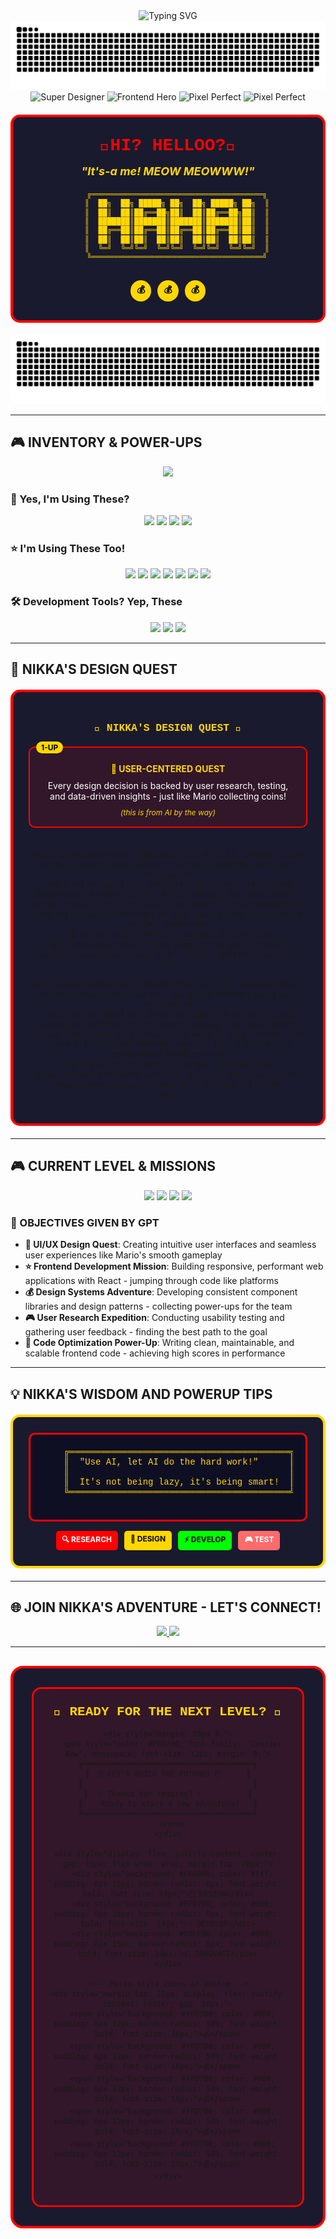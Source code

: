 <!-- Super Mario Pixel Art Banner -->
<div align="center">
  <img src="https://readme-typing-svg.herokuapp.com?font=Fira+Code&size=35&duration=3000&pause=1000&color=FF0000&center=true&vCenter=true&width=600&lines=🍄+DESIGN+DEVELOPER+🍄;🎮+UI/UX+DESIGNER+🎮;⭐+CREATING+DIGITAL+WORLDS+⭐;🚀+FRONTEND+DEVELOPER+🚀" alt="Typing SVG" />
</div>

<div align="center">
  <img src="https://raw.githubusercontent.com/platane/snk/output/github-contribution-grid-snake-dark.svg" alt="Snake animation" />
</div>

<div align="center">
  <img src="https://img.shields.io/badge/🍄-PROTOTYPE-FF0000?style=for-the-badge&labelColor=000000&color=FF0000" alt="Super Designer" />
  <img src="https://img.shields.io/badge/⭐-MOCKUPS-FFD700?style=for-the-badge&labelColor=000000&color=FFD700" alt="Frontend Hero" />
  <img src="https://img.shields.io/badge/🎮-TEMPLATE-00FF00?style=for-the-badge&labelColor=000000&color=00FF00" alt="Pixel Perfect" />
  <img src="https://img.shields.io/badge/🧨-Wireframes-00FF00?style=for-the-badge&labelColor=000000&color=00FFFF" alt="Pixel Perfect" />
</div>

<div align="center" style="background: #1a1a2e; padding: 30px; border-radius: 15px; border: 4px solid #FF0000; margin: 20px 0;">
  <h1 style="color: #FF0000; margin: 0; font-family: 'Courier New', monospace;">🍄HI? HELLOO?🍄</h1>
  <p style="color: #FFD700; font-size: 18px; margin: 15px 0 0 0; font-weight: bold;"><em>"It's-a me! MEOW MEOWWW!"</em></p>
  
  <div style="margin-top: 20px;">
    <pre style="color: #FFD700; font-family: 'Courier New', monospace; font-size: 12px; line-height: 1.2;">
    ╔══════════════════════════════════════╗
    ║  ██╗  ██╗ █████╗ ██╗  ██╗ █████╗ ██╗  ║
    ║  ██║  ██║██╔══██╗██║  ██║██╔══██╗██║  ║
    ║  ███████║███████║███████║███████║██║  ║
    ║  ██╔══██║██╔══██║██╔══██║██╔══██║██║  ║
    ║  ██║  ██║██║  ██║██║  ██║██║  ██║██║  ║
    ║  ╚═╝  ╚═╝╚═╝  ╚═╝╚═╝  ╚═╝╚═╝  ╚═╝╚═╝  ║
    ╚══════════════════════════════════════╝
    </pre>
  </div>
  
  <!-- Mario-style coins -->
  <div style="margin-top: 15px; display: flex; justify-content: center; gap: 10px;">
    <span style="background: #FFD700; color: #000; padding: 5px 10px; border-radius: 50%; font-weight: bold;">💰</span>
    <span style="background: #FFD700; color: #000; padding: 5px 10px; border-radius: 50%; font-weight: bold;">💰</span>
    <span style="background: #FFD700; color: #000; padding: 5px 10px; border-radius: 50%; font-weight: bold;">💰</span>
  </div>
</div>

<div align="center">
  <img src="https://raw.githubusercontent.com/platane/snk/output/github-contribution-grid-snake-dark.svg" alt="Snake animation" />
</div>

---

## 🎮 INVENTORY & POWER-UPS
<div align="center">
  <img src="https://skillicons.dev/icons?i=react,vue,tailwind,css,figma,js,ts,html,vite,git,nodejs&theme=dark" />
</div>

### 🍄 Yes, I'm Using These?
<div align="center">
  <img src="https://img.shields.io/badge/🎨-Figma-F24E1E?style=for-the-badge&logo=figma&logoColor=white&labelColor=000000" />
  <img src="https://img.shields.io/badge/⭐-Adobe_Photoshop-FF61F5?style=for-the-badge&logo=adobe-xd&logoColor=white&labelColor=000000" />
  <img src="https://img.shields.io/badge/💰-Canva-F7B500?style=for-the-badge&logo=sketch&logoColor=white&labelColor=000000" />
  <img src="https://img.shields.io/badge/🚀-Illustrator-FF6B6B?style=for-the-badge&logo=principle&logoColor=white&labelColor=000000" />
</div>

### ⭐ I'm Using These Too!
<div align="center">
  <img src="https://img.shields.io/badge/🍄-React-61DAFB?style=for-the-badge&logo=react&logoColor=black&labelColor=000000" />
  <img src="https://img.shields.io/badge/⭐-Vue.js-4FC08D?style=for-the-badge&logo=vue.js&logoColor=white&labelColor=000000" />
  <img src="https://img.shields.io/badge/💰-JavaScript-F7DF1E?style=for-the-badge&logo=javascript&logoColor=black&labelColor=000000" />
  <img src="https://img.shields.io/badge/🚀-TypeScript-007ACC?style=for-the-badge&logo=typescript&logoColor=white&labelColor=000000" />
  <img src="https://img.shields.io/badge/🎮-HTML5-E34F26?style=for-the-badge&logo=html5&logoColor=white&labelColor=000000" />
  <img src="https://img.shields.io/badge/🍄-CSS3-1572B6?style=for-the-badge&logo=css3&logoColor=white&labelColor=000000" />
  <img src="https://img.shields.io/badge/⭐-Tailwind-38B2AC?style=for-the-badge&logo=tailwind-css&logoColor=white&labelColor=000000" />
</div>

### 🛠️ Development Tools? Yep, These
<div align="center">
  <img src="https://img.shields.io/badge/🎮-Git-F05032?style=for-the-badge&logo=git&logoColor=white&labelColor=000000" />
  <img src="https://img.shields.io/badge/🍄-Vite-646CFF?style=for-the-badge&logo=vite&logoColor=white&labelColor=000000" />
  <img src="https://img.shields.io/badge/💰-VS_Code-007ACC?style=for-the-badge&logo=visual-studio-code&logoColor=white&labelColor=000000" />
</div>

---

## 🍄 NIKKA'S DESIGN QUEST
<div align="center" style="background: #1a1a2e; padding: 25px; border-radius: 15px; border: 4px solid #FF0000; margin: 20px 0;">
  <h3 style="color: #FFD700; margin-bottom: 20px; font-family: 'Courier New', monospace;">🍄 NIKKA'S DESIGN QUEST 🍄</h3>
  
  <div style="display: grid; grid-template-columns: repeat(auto-fit, minmax(250px, 1fr)); gap: 20px; margin-top: 20px;">
    <div style="background: rgba(255, 0, 0, 0.1); padding: 15px; border-radius: 10px; border: 2px solid #FF0000; position: relative;">
      <div style="position: absolute; top: -10px; left: 10px; background: #FFD700; color: #000; padding: 2px 8px; border-radius: 10px; font-size: 12px; font-weight: bold;">1-UP</div>
      <h4 style="color: #FFD700; margin: 10px 0 10px 0;">🎯 USER-CENTERED QUEST</h4>
      <p style="color: #ffffff; margin: 0; font-size: 14px;">Every design decision is backed by user research, testing, and data-driven insights - just like Mario collecting coins!</p>
      <p style="color: #FFD700; margin: 10px 0 0 0; font-size: 12px; font-style: italic;">(this is from AI by the way)</p>
    </div>
    
    <div style="background: rgba(255, 215, 0, 0.1); padding: 15px; border-radius: 10px; border: 2px solid #FFD700; position: relative;">
      <div style="position: absolute; top: -10px; left: 10px; background: #FF0000; color: #fff; padding: 2px 8px; border-radius: 10px; font-size: 12px; font-weight: bold;">SUPER</div>
      <h4 style="color: #FFD700; margin: 10px 0 10px 0;">⚡ DESIGN-TO-CODE POWER</h4>
      <p style="color: #ffffff; margin: 0; font-size: 14px;">Seamless handoff from Figma prototypes to pixel-perfect, production-ready code - like a perfect jump!</p>
    </div>
    
    <div style="background: rgba(0, 255, 0, 0.1); padding: 15px; border-radius: 10px; border: 2px solid #00FF00; position: relative;">
      <div style="position: absolute; top: -10px; left: 10px; background: #FFD700; color: #000; padding: 2px 8px; border-radius: 10px; font-size: 12px; font-weight: bold;">FIRE</div>
      <h4 style="color: #00FF00; margin: 10px 0 10px 0;">🚀 PERFORMANCE POWER-UP</h4>
      <p style="color: #ffffff; margin: 0; font-size: 14px;">Clean, efficient code that delivers exceptional user experiences across all devices - blazing fast!</p>
    </div>
  </div>
</div>

---

## 🎮 CURRENT LEVEL & MISSIONS
<div align="center">
  <img src="https://img.shields.io/badge/🍄-Designing_UI_Levels_in_Figma-FF0000?style=for-the-badge&labelColor=000000" />
  <img src="https://img.shields.io/badge/⭐-Building_React_Power_Ups-FFD700?style=for-the-badge&labelColor=000000" />
  <img src="https://img.shields.io/badge/💰-Creating_Design_Systems-00FF00?style=for-the-badge&labelColor=000000" />
  <img src="https://img.shields.io/badge/🚀-Mobile_First_Adventure-FF6B6B?style=for-the-badge&labelColor=000000" />
</div>

### 🎯 OBJECTIVES GIVEN BY GPT
- **🍄 UI/UX Design Quest**: Creating intuitive user interfaces and seamless user experiences like Mario's smooth gameplay
- **⭐ Frontend Development Mission**: Building responsive, performant web applications with React - jumping through code like platforms
- **💰 Design Systems Adventure**: Developing consistent component libraries and design patterns - collecting power-ups for the team
- **🎮 User Research Expedition**: Conducting usability testing and gathering user feedback - finding the best path to the goal
- **🚀 Code Optimization Power-Up**: Writing clean, maintainable, and scalable frontend code - achieving high scores in performance

---


## 💡 NIKKA'S WISDOM AND POWERUP TIPS
<div align="center" style="background: #1a1a2e; padding: 25px; border-radius: 15px; border: 4px solid #FFD700; margin: 20px 0;">
  <div style="background: #0f0f23; padding: 20px; border-radius: 10px; border: 3px solid #FF0000;">
    <pre style="color: #FFD700; font-family: 'Courier New', monospace; font-size: 14px; margin: 0; text-align: center;">
    ╔══════════════════════════════════════════╗
    ║  "Use AI, let AI do the hard work!"      ║
    ║                                          ║
    ║  It's not being lazy, it's being smart!  ║
    ╚══════════════════════════════════════════╝
    </pre>
  </div>
  
  <div style="margin-top: 15px; display: flex; justify-content: center; gap: 10px; flex-wrap: wrap;">
    <span style="background: #FF0000; color: #fff; padding: 5px 10px; border-radius: 5px; font-size: 12px; font-weight: bold;">🔍 RESEARCH</span>
    <span style="background: #FFD700; color: #000; padding: 5px 10px; border-radius: 5px; font-size: 12px; font-weight: bold;">🎨 DESIGN</span>
    <span style="background: #00FF00; color: #000; padding: 5px 10px; border-radius: 5px; font-size: 12px; font-weight: bold;">⚡ DEVELOP</span>
    <span style="background: #FF6B6B; color: #fff; padding: 5px 10px; border-radius: 5px; font-size: 12px; font-weight: bold;">🎮 TEST</span>
  </div>
</div>

---

## 🌐 JOIN NIKKA'S ADVENTURE - LET'S CONNECT!
<div align="center">
  <a href="https://www.linkedin.com/in/nikka-mendoza">
    <img src="https://img.shields.io/badge/-LinkedIn-0077B5?logo=linkedin&logoColor=white&style=for-the-badge&labelColor=000000" />
  </a>
  <a href="https://portfolio-niks-mndzz.vercel.app">
    <img src="https://img.shields.io/badge/-Portfolio-000000?logo=react&logoColor=61DAFB&style=for-the-badge&labelColor=000000" />
  </a>
</div>

---

<div align="center" style="background: #1a1a2e; padding: 30px; border-radius: 20px; border: 4px solid #FF0000; margin: 30px 0;">
  <div style="background: rgba(255, 0, 0, 0.1); padding: 25px; border-radius: 15px; border: 3px solid #FF0000;">
    <h2 style="color: #FFD700; margin: 0 0 15px 0; font-family: 'Courier New', monospace;">🍄 READY FOR THE NEXT LEVEL? 🍄</h2>
    
    <div style="margin: 20px 0;">
      <pre style="color: #FFD700; font-family: 'Courier New', monospace; font-size: 12px; margin: 0;">
    ╔══════════════════════════════════════╗
    ║  🚀 LET'S BUILD THE FUTURE! 🚀      ║
    ║                                      ║
    ║  ✨ Thanks for reading? ✨          ║
    ║    Ready to start a new adventure?   ║
    ╚══════════════════════════════════════╝
      </pre>
    </div>
    
    <div style="display: flex; justify-content: center; gap: 15px; flex-wrap: wrap; margin-top: 20px;">
      <div style="background: #FF0000; color: #fff; padding: 8px 15px; border-radius: 8px; font-weight: bold; font-size: 14px;">🎨 DESIGN</div>
      <div style="background: #FFD700; color: #000; padding: 8px 15px; border-radius: 8px; font-weight: bold; font-size: 14px;">⚡ DEVELOP</div>
      <div style="background: #00FF00; color: #000; padding: 8px 15px; border-radius: 8px; font-weight: bold; font-size: 14px;">🚀 INNOVATE</div>
    </div>
    
    <!-- Mario-style coins at bottom -->
    <div style="margin-top: 20px; display: flex; justify-content: center; gap: 10px;">
      <span style="background: #FFD700; color: #000; padding: 8px 12px; border-radius: 50%; font-weight: bold; font-size: 16px;">💰</span>
      <span style="background: #FFD700; color: #000; padding: 8px 12px; border-radius: 50%; font-weight: bold; font-size: 16px;">💰</span>
      <span style="background: #FFD700; color: #000; padding: 8px 12px; border-radius: 50%; font-weight: bold; font-size: 16px;">💰</span>
      <span style="background: #FFD700; color: #000; padding: 8px 12px; border-radius: 50%; font-weight: bold; font-size: 16px;">💰</span>
      <span style="background: #FFD700; color: #000; padding: 8px 12px; border-radius: 50%; font-weight: bold; font-size: 16px;">💰</span>
    </div>
  </div>
</div>
